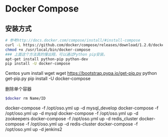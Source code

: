 

# Docker Compose 





## 安装方式

```bash
# 参考http://docs.docker.com/compose/install/#install-compose
curl -L https://github.com/docker/compose/releases/download/1.2.0/docker-compose-`uname -s`-`uname -m` > /usr/local/bin/docker-compose
chmod +x /usr/local/bin/docker-compose
### 上面这个方法真的慢出翔，可以通过Python pip安装。
apt-get install python-pip python-dev
pip install -U docker-compose
```



Centos 
yum install wget
wget https://bootstrap.pypa.io/get-pip.py
python get-pip.py
pip install -U docker-compose



删除单个容器

```bash
$docker rm Name/ID  
```


docker-compose -f /opt/oso.yml up -d mysql_develop
docker-compose -f /opt/oso.yml up -d mysql
docker-compose -f /opt/oso.yml up -d zookeepers
docker-compose -f /opt/oso.yml up -d redis_cluster
docker-compose -f /opt/oso.yml up -d redis-cluster
docker-compose -f /opt/oso.yml up -d jenkins2